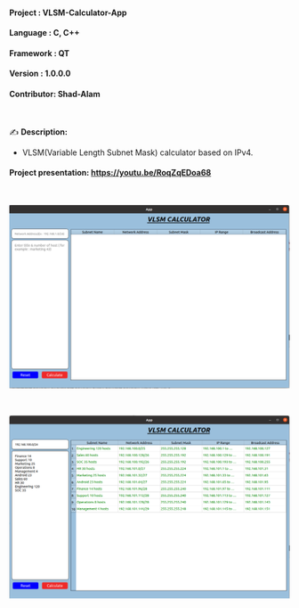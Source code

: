 #### Project    : VLSM-Calculator-App
#### Language   : C, C++
#### Framework  : QT
#### Version    : 1.0.0.0
#### Contributor: Shad-Alam 

<br/>

:writing_hand: **Description:** <br/>

- VLSM(Variable Length Subnet Mask) calculator based on IPv4. <br/>

#### Project presentation: https://youtu.be/RoqZqEDoa68

<br/> 

![ezcv logo](https://github.com/Shad-Alam/VLSM-Calculator-App/blob/main/screenshot/d1.png)

<br/>

![ezcv logo](https://github.com/Shad-Alam/VLSM-Calculator-App/blob/main/screenshot/d2.png)


